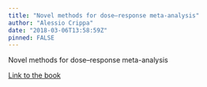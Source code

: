 ```yaml
---
title: "Novel methods for dose–response meta-analysis"
author: "Alessio Crippa"
date: "2018-03-06T13:58:59Z"
pinned: FALSE
---
```


Novel methods for dose–response meta-analysis

[Link to the book](https://bookdown.org/alecri/thesis/)
